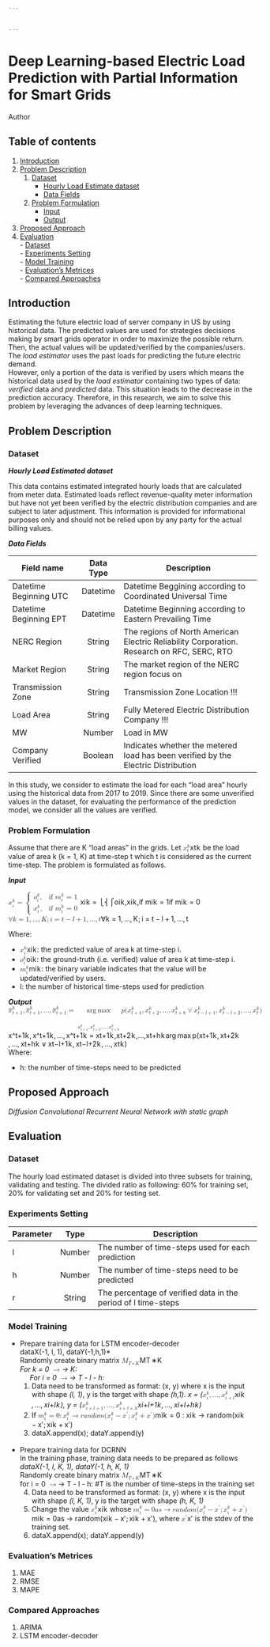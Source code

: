 ```yaml
---


---
```


<h1 id="deep-learning-based-electric-load-prediction-with-partial-information-for-smart-grids">Deep Learning-based Electric Load Prediction with Partial Information for Smart Grids</h1>
<p>Author</p>
<h2 id="table-of-contents">Table of contents</h2>
<ol>
<li><a href="#introduction">Introduction</a></li>
<li><a href="#problem_description">Problem Description</a>
<ol>
<li><a href="#dataset_des">Dataset</a>
<ul>
<li><a href="#hrl_load_estimate_dataset">Hourly Load Estimate dataset</a></li>
<li><a href="#data_fields">Data Fields</a></li>
</ul>
</li>
<li><a href="#problem_formulation">Problem Formulation</a>
<ul>
<li><a href="#input">Input</a></li>
<li><a href="#output">Output</a></li>
</ul>
</li>
</ol>
</li>
<li><a href="#proposed_approach">Proposed Approach</a></li>
<li><a href="#evaluation">Evaluation</a><br>
- <a href="#dataset_evaluation">Dataset</a><br>
- <a href="#experiment_setting">Experiments Setting</a><br>
- <a href="#model_training">Model Training</a><br>
- <a href="#evaluation_metrices">Evaluation’s Metrices</a><br>
- <a href="#compared_approach">Compared Approaches</a></li>
</ol>
<h2 id="introduction-a-nameintroductiona">Introduction <a></a></h2>
<p>Estimating the future electric load of server company in US by using historical data. The predicted values are used for strategies decisions making by smart grids operator in order to maximize the possible return. Then, the actual values will be updated/verified by the companies/users. The <em>load estimator</em> uses the past loads for predicting the future electric demand.<br>
However, only a portion of the data is verified by users which means the historical data used by the <em>load estimator</em> containing two types of data: <em>verified</em> data and <em>predicted</em> data. This situation leads to the decrease in the prediction accuracy. Therefore, in this research, we aim to solve this problem by leveraging the advances of deep learning techniques.</p>
<h2 id="problem-description-a-nameproblem_descriptiona">Problem Description <a></a></h2>
<h3 id="dataset-a-namedataset_desa">Dataset <a></a></h3>
<p><em><strong>Hourly Load Estimated dataset</strong></em> <a></a></p>
<p>This data contains estimated integrated hourly loads that are calculated from meter data. Estimated loads reflect revenue-quality meter information but have not yet been verified by the electric distribution companies and are subject to later adjustment. This information is provided for informational purposes only and should not be relied upon by any party for the actual billing values.</p>
<p><em><strong>Data Fields</strong></em> <a></a></p>

<table>
<thead>
<tr>
<th>Field name</th>
<th align="center">Data Type</th>
<th>Description</th>
</tr>
</thead>
<tbody>
<tr>
<td>Datetime Beginning UTC</td>
<td align="center">Datetime</td>
<td>Datetime Beggining according to Coordinated Universal Time</td>
</tr>
<tr>
<td>Datetime Beginning EPT</td>
<td align="center">Datetime</td>
<td>Datetime Beginning according to Eastern Prevailing Time</td>
</tr>
<tr>
<td>NERC Region</td>
<td align="center">String</td>
<td>The regions of North American Electric Reliability Corporation. Research on RFC, SERC, RTO</td>
</tr>
<tr>
<td>Market Region</td>
<td align="center">String</td>
<td>The market region of the NERC region focus on</td>
</tr>
<tr>
<td>Transmission Zone</td>
<td align="center">String</td>
<td>Transmission Zone Location !!!</td>
</tr>
<tr>
<td>Load Area</td>
<td align="center">String</td>
<td>Fully Metered Electric Distribution Company !!!</td>
</tr>
<tr>
<td>MW</td>
<td align="center">Number</td>
<td>Load in MW</td>
</tr>
<tr>
<td>Company Verified</td>
<td align="center">Boolean</td>
<td>Indicates whether the metered load has been verified by the Electric Distribution</td>
</tr>
</tbody>
</table><p>In this study, we consider to estimate the load for each “load area” hourly using the historical data from 2017 to 2019. Since there are some unverified values in the dataset, for evaluating the performance of the prediction model, we consider all the values are verified.</p>
<h3 id="problem-formulation-a-nameproblem_formulationa">Problem Formulation <a></a></h3>
<p>Assume that there are K “load areas” in the grids. Let <span class="katex--inline"><span class="katex"><span class="katex-mathml"><math><semantics><mrow><msubsup><mi>x</mi><mi>t</mi><mi>k</mi></msubsup></mrow><annotation encoding="application/x-tex">x_t^k</annotation></semantics></math></span><span class="katex-html" aria-hidden="true"><span class="base"><span class="strut" style="height: 1.09611em; vertical-align: -0.247em;"></span><span class="mord"><span class="mord mathdefault">x</span><span class="msupsub"><span class="vlist-t vlist-t2"><span class="vlist-r"><span class="vlist" style="height: 0.849108em;"><span class="" style="top: -2.453em; margin-left: 0em; margin-right: 0.05em;"><span class="pstrut" style="height: 2.7em;"></span><span class="sizing reset-size6 size3 mtight"><span class="mord mathdefault mtight">t</span></span></span><span class="" style="top: -3.063em; margin-right: 0.05em;"><span class="pstrut" style="height: 2.7em;"></span><span class="sizing reset-size6 size3 mtight"><span class="mord mathdefault mtight" style="margin-right: 0.03148em;">k</span></span></span></span><span class="vlist-s">​</span></span><span class="vlist-r"><span class="vlist" style="height: 0.247em;"><span class=""></span></span></span></span></span></span></span></span></span></span> be the load value of area k (k = 1, K) at time-step t which t is considered as the current time-step. The problem is formulated as follows.</p>
<p><em><strong>Input</strong></em> <a></a></p>
<p><span class="katex--display"><span class="katex-display"><span class="katex"><span class="katex-mathml"><math><semantics><mrow><msubsup><mi>x</mi><mi>i</mi><mi>k</mi></msubsup><mo>=</mo><mrow><mo fence="true">{</mo><mtable rowspacing="0.3599999999999999em" columnalign="left left" columnspacing="1em"><mtr><mtd><mstyle scriptlevel="0" displaystyle="false"><mrow><msubsup><mi>o</mi><mi>i</mi><mi>k</mi></msubsup><mo separator="true">,</mo></mrow></mstyle></mtd><mtd><mstyle scriptlevel="0" displaystyle="false"><mrow><mtext>if&nbsp;</mtext><mstyle scriptlevel="0" displaystyle="false"><msubsup><mi>m</mi><mi>i</mi><mi>k</mi></msubsup></mstyle><mtext>&nbsp;=&nbsp;1</mtext></mrow></mstyle></mtd></mtr><mtr><mtd><mstyle scriptlevel="0" displaystyle="false"><mrow><msubsup><mi>x</mi><mi>i</mi><mi>k</mi></msubsup><mo separator="true">,</mo></mrow></mstyle></mtd><mtd><mstyle scriptlevel="0" displaystyle="false"><mrow><mtext>if&nbsp;</mtext><mstyle scriptlevel="0" displaystyle="false"><msubsup><mi>m</mi><mi>i</mi><mi>k</mi></msubsup></mstyle><mtext>&nbsp;=&nbsp;0</mtext></mrow></mstyle></mtd></mtr></mtable></mrow></mrow><annotation encoding="application/x-tex">x_i^k = 
\begin{cases}
o_i^k,  &amp; \text{if $m_i^k$ = 1} \\[2ex]
x_i^k, &amp; \text{if $m_i^k$ = 0}
\end{cases}
</annotation></semantics></math></span><span class="katex-html" aria-hidden="true"><span class="base"><span class="strut" style="height: 1.14611em; vertical-align: -0.247em;"></span><span class="mord"><span class="mord mathdefault">x</span><span class="msupsub"><span class="vlist-t vlist-t2"><span class="vlist-r"><span class="vlist" style="height: 0.899108em;"><span class="" style="top: -2.453em; margin-left: 0em; margin-right: 0.05em;"><span class="pstrut" style="height: 2.7em;"></span><span class="sizing reset-size6 size3 mtight"><span class="mord mathdefault mtight">i</span></span></span><span class="" style="top: -3.113em; margin-right: 0.05em;"><span class="pstrut" style="height: 2.7em;"></span><span class="sizing reset-size6 size3 mtight"><span class="mord mathdefault mtight" style="margin-right: 0.03148em;">k</span></span></span></span><span class="vlist-s">​</span></span><span class="vlist-r"><span class="vlist" style="height: 0.247em;"><span class=""></span></span></span></span></span></span><span class="mspace" style="margin-right: 0.277778em;"></span><span class="mrel">=</span><span class="mspace" style="margin-right: 0.277778em;"></span></span><span class="base"><span class="strut" style="height: 3.742em; vertical-align: -1.621em;"></span><span class="minner"><span class="mopen"><span class="delimsizing mult"><span class="vlist-t vlist-t2"><span class="vlist-r"><span class="vlist" style="height: 2.05002em;"><span class="" style="top: -2.49999em;"><span class="pstrut" style="height: 3.15em;"></span><span class="delimsizinginner delim-size4"><span class="">⎩</span></span></span><span class="" style="top: -3.15001em;"><span class="pstrut" style="height: 3.15em;"></span><span class="delimsizinginner delim-size4"><span class="">⎨</span></span></span><span class="" style="top: -4.30002em;"><span class="pstrut" style="height: 3.15em;"></span><span class="delimsizinginner delim-size4"><span class="">⎧</span></span></span></span><span class="vlist-s">​</span></span><span class="vlist-r"><span class="vlist" style="height: 1.55002em;"><span class=""></span></span></span></span></span></span><span class="mord"><span class="mtable"><span class="col-align-l"><span class="vlist-t vlist-t2"><span class="vlist-r"><span class="vlist" style="height: 2.121em;"><span class="" style="top: -4.121em;"><span class="pstrut" style="height: 3.008em;"></span><span class="mord"><span class="mord"><span class="mord mathdefault">o</span><span class="msupsub"><span class="vlist-t vlist-t2"><span class="vlist-r"><span class="vlist" style="height: 0.849108em;"><span class="" style="top: -2.44134em; margin-left: 0em; margin-right: 0.05em;"><span class="pstrut" style="height: 2.7em;"></span><span class="sizing reset-size6 size3 mtight"><span class="mord mathdefault mtight">i</span></span></span><span class="" style="top: -3.063em; margin-right: 0.05em;"><span class="pstrut" style="height: 2.7em;"></span><span class="sizing reset-size6 size3 mtight"><span class="mord mathdefault mtight" style="margin-right: 0.03148em;">k</span></span></span></span><span class="vlist-s">​</span></span><span class="vlist-r"><span class="vlist" style="height: 0.258664em;"><span class=""></span></span></span></span></span></span><span class="mpunct">,</span></span></span><span class="" style="top: -1.819em;"><span class="pstrut" style="height: 3.008em;"></span><span class="mord"><span class="mord"><span class="mord mathdefault">x</span><span class="msupsub"><span class="vlist-t vlist-t2"><span class="vlist-r"><span class="vlist" style="height: 0.849108em;"><span class="" style="top: -2.44134em; margin-left: 0em; margin-right: 0.05em;"><span class="pstrut" style="height: 2.7em;"></span><span class="sizing reset-size6 size3 mtight"><span class="mord mathdefault mtight">i</span></span></span><span class="" style="top: -3.063em; margin-right: 0.05em;"><span class="pstrut" style="height: 2.7em;"></span><span class="sizing reset-size6 size3 mtight"><span class="mord mathdefault mtight" style="margin-right: 0.03148em;">k</span></span></span></span><span class="vlist-s">​</span></span><span class="vlist-r"><span class="vlist" style="height: 0.258664em;"><span class=""></span></span></span></span></span></span><span class="mpunct">,</span></span></span></span><span class="vlist-s">​</span></span><span class="vlist-r"><span class="vlist" style="height: 1.621em;"><span class=""></span></span></span></span></span><span class="arraycolsep" style="width: 1em;"></span><span class="col-align-l"><span class="vlist-t vlist-t2"><span class="vlist-r"><span class="vlist" style="height: 2.121em;"><span class="" style="top: -4.121em;"><span class="pstrut" style="height: 3.008em;"></span><span class="mord"><span class="mord text"><span class="mord">if&nbsp;</span><span class="mord"><span class="mord mathdefault">m</span><span class="msupsub"><span class="vlist-t vlist-t2"><span class="vlist-r"><span class="vlist" style="height: 0.849108em;"><span class="" style="top: -2.44134em; margin-left: 0em; margin-right: 0.05em;"><span class="pstrut" style="height: 2.7em;"></span><span class="sizing reset-size6 size3 mtight"><span class="mord mathdefault mtight">i</span></span></span><span class="" style="top: -3.063em; margin-right: 0.05em;"><span class="pstrut" style="height: 2.7em;"></span><span class="sizing reset-size6 size3 mtight"><span class="mord mathdefault mtight" style="margin-right: 0.03148em;">k</span></span></span></span><span class="vlist-s">​</span></span><span class="vlist-r"><span class="vlist" style="height: 0.258664em;"><span class=""></span></span></span></span></span></span><span class="mord">&nbsp;=&nbsp;1</span></span></span></span><span class="" style="top: -1.819em;"><span class="pstrut" style="height: 3.008em;"></span><span class="mord"><span class="mord text"><span class="mord">if&nbsp;</span><span class="mord"><span class="mord mathdefault">m</span><span class="msupsub"><span class="vlist-t vlist-t2"><span class="vlist-r"><span class="vlist" style="height: 0.849108em;"><span class="" style="top: -2.44134em; margin-left: 0em; margin-right: 0.05em;"><span class="pstrut" style="height: 2.7em;"></span><span class="sizing reset-size6 size3 mtight"><span class="mord mathdefault mtight">i</span></span></span><span class="" style="top: -3.063em; margin-right: 0.05em;"><span class="pstrut" style="height: 2.7em;"></span><span class="sizing reset-size6 size3 mtight"><span class="mord mathdefault mtight" style="margin-right: 0.03148em;">k</span></span></span></span><span class="vlist-s">​</span></span><span class="vlist-r"><span class="vlist" style="height: 0.258664em;"><span class=""></span></span></span></span></span></span><span class="mord">&nbsp;=&nbsp;0</span></span></span></span></span><span class="vlist-s">​</span></span><span class="vlist-r"><span class="vlist" style="height: 1.621em;"><span class=""></span></span></span></span></span></span></span><span class="mclose nulldelimiter"></span></span></span></span></span></span></span><br>
<span class="katex--display"><span class="katex-display"><span class="katex"><span class="katex-mathml"><math><semantics><mrow><mi mathvariant="normal">∀</mi><mi>k</mi><mo>=</mo><mn>1</mn><mo separator="true">,</mo><mi mathvariant="normal">.</mi><mi mathvariant="normal">.</mi><mi mathvariant="normal">.</mi><mo separator="true">,</mo><mi>K</mi><mo separator="true">;</mo><mi>i</mi><mo>=</mo><mi>t</mi><mo>−</mo><mi>l</mi><mo>+</mo><mn>1</mn><mo separator="true">,</mo><mi mathvariant="normal">.</mi><mi mathvariant="normal">.</mi><mi mathvariant="normal">.</mi><mo separator="true">,</mo><mi>t</mi></mrow><annotation encoding="application/x-tex">\forall k = 1, ..., K; i  = t - l +1, ..., t</annotation></semantics></math></span><span class="katex-html" aria-hidden="true"><span class="base"><span class="strut" style="height: 0.69444em; vertical-align: 0em;"></span><span class="mord">∀</span><span class="mord mathdefault" style="margin-right: 0.03148em;">k</span><span class="mspace" style="margin-right: 0.277778em;"></span><span class="mrel">=</span><span class="mspace" style="margin-right: 0.277778em;"></span></span><span class="base"><span class="strut" style="height: 0.87777em; vertical-align: -0.19444em;"></span><span class="mord">1</span><span class="mpunct">,</span><span class="mspace" style="margin-right: 0.166667em;"></span><span class="mord">.</span><span class="mord">.</span><span class="mord">.</span><span class="mpunct">,</span><span class="mspace" style="margin-right: 0.166667em;"></span><span class="mord mathdefault" style="margin-right: 0.07153em;">K</span><span class="mpunct">;</span><span class="mspace" style="margin-right: 0.166667em;"></span><span class="mord mathdefault">i</span><span class="mspace" style="margin-right: 0.277778em;"></span><span class="mrel">=</span><span class="mspace" style="margin-right: 0.277778em;"></span></span><span class="base"><span class="strut" style="height: 0.69841em; vertical-align: -0.08333em;"></span><span class="mord mathdefault">t</span><span class="mspace" style="margin-right: 0.222222em;"></span><span class="mbin">−</span><span class="mspace" style="margin-right: 0.222222em;"></span></span><span class="base"><span class="strut" style="height: 0.77777em; vertical-align: -0.08333em;"></span><span class="mord mathdefault" style="margin-right: 0.01968em;">l</span><span class="mspace" style="margin-right: 0.222222em;"></span><span class="mbin">+</span><span class="mspace" style="margin-right: 0.222222em;"></span></span><span class="base"><span class="strut" style="height: 0.83888em; vertical-align: -0.19444em;"></span><span class="mord">1</span><span class="mpunct">,</span><span class="mspace" style="margin-right: 0.166667em;"></span><span class="mord">.</span><span class="mord">.</span><span class="mord">.</span><span class="mpunct">,</span><span class="mspace" style="margin-right: 0.166667em;"></span><span class="mord mathdefault">t</span></span></span></span></span></span></p>
<p>Where:</p>
<ul>
<li><span class="katex--inline"><span class="katex"><span class="katex-mathml"><math><semantics><mrow><msubsup><mi>x</mi><mi>i</mi><mi>k</mi></msubsup></mrow><annotation encoding="application/x-tex">x_i^k</annotation></semantics></math></span><span class="katex-html" aria-hidden="true"><span class="base"><span class="strut" style="height: 1.10777em; vertical-align: -0.258664em;"></span><span class="mord"><span class="mord mathdefault">x</span><span class="msupsub"><span class="vlist-t vlist-t2"><span class="vlist-r"><span class="vlist" style="height: 0.849108em;"><span class="" style="top: -2.44134em; margin-left: 0em; margin-right: 0.05em;"><span class="pstrut" style="height: 2.7em;"></span><span class="sizing reset-size6 size3 mtight"><span class="mord mathdefault mtight">i</span></span></span><span class="" style="top: -3.063em; margin-right: 0.05em;"><span class="pstrut" style="height: 2.7em;"></span><span class="sizing reset-size6 size3 mtight"><span class="mord mathdefault mtight" style="margin-right: 0.03148em;">k</span></span></span></span><span class="vlist-s">​</span></span><span class="vlist-r"><span class="vlist" style="height: 0.258664em;"><span class=""></span></span></span></span></span></span></span></span></span></span>: the predicted value of area k at time-step i.</li>
<li><span class="katex--inline"><span class="katex"><span class="katex-mathml"><math><semantics><mrow><msubsup><mi>o</mi><mi>i</mi><mi>k</mi></msubsup></mrow><annotation encoding="application/x-tex">o_i^k</annotation></semantics></math></span><span class="katex-html" aria-hidden="true"><span class="base"><span class="strut" style="height: 1.10777em; vertical-align: -0.258664em;"></span><span class="mord"><span class="mord mathdefault">o</span><span class="msupsub"><span class="vlist-t vlist-t2"><span class="vlist-r"><span class="vlist" style="height: 0.849108em;"><span class="" style="top: -2.44134em; margin-left: 0em; margin-right: 0.05em;"><span class="pstrut" style="height: 2.7em;"></span><span class="sizing reset-size6 size3 mtight"><span class="mord mathdefault mtight">i</span></span></span><span class="" style="top: -3.063em; margin-right: 0.05em;"><span class="pstrut" style="height: 2.7em;"></span><span class="sizing reset-size6 size3 mtight"><span class="mord mathdefault mtight" style="margin-right: 0.03148em;">k</span></span></span></span><span class="vlist-s">​</span></span><span class="vlist-r"><span class="vlist" style="height: 0.258664em;"><span class=""></span></span></span></span></span></span></span></span></span></span>: the ground-truth (i.e. verified) value of area k at time-step i.</li>
<li><span class="katex--inline"><span class="katex"><span class="katex-mathml"><math><semantics><mrow><msubsup><mi>m</mi><mi>i</mi><mi>k</mi></msubsup></mrow><annotation encoding="application/x-tex">m_i^k</annotation></semantics></math></span><span class="katex-html" aria-hidden="true"><span class="base"><span class="strut" style="height: 1.10777em; vertical-align: -0.258664em;"></span><span class="mord"><span class="mord mathdefault">m</span><span class="msupsub"><span class="vlist-t vlist-t2"><span class="vlist-r"><span class="vlist" style="height: 0.849108em;"><span class="" style="top: -2.44134em; margin-left: 0em; margin-right: 0.05em;"><span class="pstrut" style="height: 2.7em;"></span><span class="sizing reset-size6 size3 mtight"><span class="mord mathdefault mtight">i</span></span></span><span class="" style="top: -3.063em; margin-right: 0.05em;"><span class="pstrut" style="height: 2.7em;"></span><span class="sizing reset-size6 size3 mtight"><span class="mord mathdefault mtight" style="margin-right: 0.03148em;">k</span></span></span></span><span class="vlist-s">​</span></span><span class="vlist-r"><span class="vlist" style="height: 0.258664em;"><span class=""></span></span></span></span></span></span></span></span></span></span>: the binary variable indicates that the value will be updated/verified by users.</li>
<li>l: the number of historical time-steps used for prediction</li>
</ul>
<p><em><strong>Output</strong></em> <a></a><br>
<span class="katex--display"><span class="katex-display"><span class="katex"><span class="katex-mathml"><math><semantics><mrow><msubsup><mover accent="true"><mi>x</mi><mo>^</mo></mover><mrow><mi>t</mi><mo>+</mo><mn>1</mn></mrow><mi>k</mi></msubsup><mo separator="true">,</mo><msubsup><mover accent="true"><mi>x</mi><mo>^</mo></mover><mrow><mi>t</mi><mo>+</mo><mn>1</mn></mrow><mi>k</mi></msubsup><mo separator="true">,</mo><mi mathvariant="normal">.</mi><mi mathvariant="normal">.</mi><mi mathvariant="normal">.</mi><mo separator="true">,</mo><msubsup><mover accent="true"><mi>x</mi><mo>^</mo></mover><mrow><mi>t</mi><mo>+</mo><mn>1</mn></mrow><mi>k</mi></msubsup><mo>=</mo><munder><mo><mi mathvariant="normal">arg max</mi><mo>⁡</mo></mo><mrow><msubsup><mi>x</mi><mrow><mi>t</mi><mo>+</mo><mn>1</mn></mrow><mi>k</mi></msubsup><mo separator="true">,</mo><msubsup><mi>x</mi><mrow><mi>t</mi><mo>+</mo><mn>2</mn></mrow><mi>k</mi></msubsup><mo separator="true">,</mo><mi mathvariant="normal">.</mi><mi mathvariant="normal">.</mi><mi mathvariant="normal">.</mi><mo separator="true">,</mo><msubsup><mi>x</mi><mrow><mi>t</mi><mo>+</mo><mi>h</mi></mrow><mi>k</mi></msubsup></mrow></munder><mi>p</mi><mo stretchy="false">(</mo><msubsup><mi>x</mi><mrow><mi>t</mi><mo>+</mo><mn>1</mn></mrow><mi>k</mi></msubsup><mo separator="true">,</mo><msubsup><mi>x</mi><mrow><mi>t</mi><mo>+</mo><mn>2</mn></mrow><mi>k</mi></msubsup><mo separator="true">,</mo><mi mathvariant="normal">.</mi><mi mathvariant="normal">.</mi><mi mathvariant="normal">.</mi><mo separator="true">,</mo><msubsup><mi>x</mi><mrow><mi>t</mi><mo>+</mo><mi>h</mi></mrow><mi>k</mi></msubsup><mo>∨</mo><msubsup><mi>x</mi><mrow><mi>t</mi><mo>−</mo><mi>l</mi><mo>+</mo><mn>1</mn></mrow><mi>k</mi></msubsup><mo separator="true">,</mo><msubsup><mi>x</mi><mrow><mi>t</mi><mo>−</mo><mi>l</mi><mo>+</mo><mn>2</mn></mrow><mi>k</mi></msubsup><mo separator="true">,</mo><mi mathvariant="normal">.</mi><mi mathvariant="normal">.</mi><mi mathvariant="normal">.</mi><mo separator="true">,</mo><msubsup><mi>x</mi><mi>t</mi><mi>k</mi></msubsup><mo stretchy="false">)</mo></mrow><annotation encoding="application/x-tex">\hat{x}_{t+1}^k, \hat{x}_{t+1}^k,..., \hat{x}_{t+1}^k = \argmax_{{x}_{t+1}^k, {x}_{t+2}^k,..., {x}_{t+h}^k} p({x}_{t+1}^k, {x}_{t+2}^k,..., {x}_{t+h}^k \vee {x}_{t-l+1}^k, {x}_{t-l+2}^k,..., {x}_{t}^k)</annotation></semantics></math></span><span class="katex-html" aria-hidden="true"><span class="base"><span class="strut" style="height: 1.20444em; vertical-align: -0.305331em;"></span><span class="mord"><span class="mord accent"><span class="vlist-t"><span class="vlist-r"><span class="vlist" style="height: 0.69444em;"><span class="" style="top: -3em;"><span class="pstrut" style="height: 3em;"></span><span class="mord"><span class="mord mathdefault">x</span></span></span><span class="" style="top: -3em;"><span class="pstrut" style="height: 3em;"></span><span class="accent-body" style="left: -0.22222em;">^</span></span></span></span></span></span><span class="msupsub"><span class="vlist-t vlist-t2"><span class="vlist-r"><span class="vlist" style="height: 0.899108em;"><span class="" style="top: -2.453em; margin-right: 0.05em;"><span class="pstrut" style="height: 2.7em;"></span><span class="sizing reset-size6 size3 mtight"><span class="mord mtight"><span class="mord mathdefault mtight">t</span><span class="mbin mtight">+</span><span class="mord mtight">1</span></span></span></span><span class="" style="top: -3.113em; margin-right: 0.05em;"><span class="pstrut" style="height: 2.7em;"></span><span class="sizing reset-size6 size3 mtight"><span class="mord mathdefault mtight" style="margin-right: 0.03148em;">k</span></span></span></span><span class="vlist-s">​</span></span><span class="vlist-r"><span class="vlist" style="height: 0.305331em;"><span class=""></span></span></span></span></span></span><span class="mpunct">,</span><span class="mspace" style="margin-right: 0.166667em;"></span><span class="mord"><span class="mord accent"><span class="vlist-t"><span class="vlist-r"><span class="vlist" style="height: 0.69444em;"><span class="" style="top: -3em;"><span class="pstrut" style="height: 3em;"></span><span class="mord"><span class="mord mathdefault">x</span></span></span><span class="" style="top: -3em;"><span class="pstrut" style="height: 3em;"></span><span class="accent-body" style="left: -0.22222em;">^</span></span></span></span></span></span><span class="msupsub"><span class="vlist-t vlist-t2"><span class="vlist-r"><span class="vlist" style="height: 0.899108em;"><span class="" style="top: -2.453em; margin-right: 0.05em;"><span class="pstrut" style="height: 2.7em;"></span><span class="sizing reset-size6 size3 mtight"><span class="mord mtight"><span class="mord mathdefault mtight">t</span><span class="mbin mtight">+</span><span class="mord mtight">1</span></span></span></span><span class="" style="top: -3.113em; margin-right: 0.05em;"><span class="pstrut" style="height: 2.7em;"></span><span class="sizing reset-size6 size3 mtight"><span class="mord mathdefault mtight" style="margin-right: 0.03148em;">k</span></span></span></span><span class="vlist-s">​</span></span><span class="vlist-r"><span class="vlist" style="height: 0.305331em;"><span class=""></span></span></span></span></span></span><span class="mpunct">,</span><span class="mspace" style="margin-right: 0.166667em;"></span><span class="mord">.</span><span class="mord">.</span><span class="mord">.</span><span class="mpunct">,</span><span class="mspace" style="margin-right: 0.166667em;"></span><span class="mord"><span class="mord accent"><span class="vlist-t"><span class="vlist-r"><span class="vlist" style="height: 0.69444em;"><span class="" style="top: -3em;"><span class="pstrut" style="height: 3em;"></span><span class="mord"><span class="mord mathdefault">x</span></span></span><span class="" style="top: -3em;"><span class="pstrut" style="height: 3em;"></span><span class="accent-body" style="left: -0.22222em;">^</span></span></span></span></span></span><span class="msupsub"><span class="vlist-t vlist-t2"><span class="vlist-r"><span class="vlist" style="height: 0.899108em;"><span class="" style="top: -2.453em; margin-right: 0.05em;"><span class="pstrut" style="height: 2.7em;"></span><span class="sizing reset-size6 size3 mtight"><span class="mord mtight"><span class="mord mathdefault mtight">t</span><span class="mbin mtight">+</span><span class="mord mtight">1</span></span></span></span><span class="" style="top: -3.113em; margin-right: 0.05em;"><span class="pstrut" style="height: 2.7em;"></span><span class="sizing reset-size6 size3 mtight"><span class="mord mathdefault mtight" style="margin-right: 0.03148em;">k</span></span></span></span><span class="vlist-s">​</span></span><span class="vlist-r"><span class="vlist" style="height: 0.305331em;"><span class=""></span></span></span></span></span></span><span class="mspace" style="margin-right: 0.277778em;"></span><span class="mrel">=</span><span class="mspace" style="margin-right: 0.277778em;"></span></span><span class="base"><span class="strut" style="height: 2.23285em; vertical-align: -1.33374em;"></span><span class="mop op-limits"><span class="vlist-t vlist-t2"><span class="vlist-r"><span class="vlist" style="height: 0.43056em;"><span class="" style="top: -2.05098em; margin-left: 0em;"><span class="pstrut" style="height: 3em;"></span><span class="sizing reset-size6 size3 mtight"><span class="mord mtight"><span class="mord mtight"><span class="mord mtight"><span class="mord mathdefault mtight">x</span></span><span class="msupsub"><span class="vlist-t vlist-t2"><span class="vlist-r"><span class="vlist" style="height: 0.840829em;"><span class="" style="top: -2.18849em; margin-right: 0.0714286em;"><span class="pstrut" style="height: 2.5em;"></span><span class="sizing reset-size3 size1 mtight"><span class="mord mtight"><span class="mord mathdefault mtight">t</span><span class="mbin mtight">+</span><span class="mord mtight">1</span></span></span></span><span class="" style="top: -2.8448em; margin-right: 0.0714286em;"><span class="pstrut" style="height: 2.5em;"></span><span class="sizing reset-size3 size1 mtight"><span class="mord mathdefault mtight" style="margin-right: 0.03148em;">k</span></span></span></span><span class="vlist-s">​</span></span><span class="vlist-r"><span class="vlist" style="height: 0.371036em;"><span class=""></span></span></span></span></span></span><span class="mpunct mtight">,</span><span class="mord mtight"><span class="mord mtight"><span class="mord mathdefault mtight">x</span></span><span class="msupsub"><span class="vlist-t vlist-t2"><span class="vlist-r"><span class="vlist" style="height: 0.840829em;"><span class="" style="top: -2.18849em; margin-right: 0.0714286em;"><span class="pstrut" style="height: 2.5em;"></span><span class="sizing reset-size3 size1 mtight"><span class="mord mtight"><span class="mord mathdefault mtight">t</span><span class="mbin mtight">+</span><span class="mord mtight">2</span></span></span></span><span class="" style="top: -2.8448em; margin-right: 0.0714286em;"><span class="pstrut" style="height: 2.5em;"></span><span class="sizing reset-size3 size1 mtight"><span class="mord mathdefault mtight" style="margin-right: 0.03148em;">k</span></span></span></span><span class="vlist-s">​</span></span><span class="vlist-r"><span class="vlist" style="height: 0.371036em;"><span class=""></span></span></span></span></span></span><span class="mpunct mtight">,</span><span class="mord mtight">.</span><span class="mord mtight">.</span><span class="mord mtight">.</span><span class="mpunct mtight">,</span><span class="mord mtight"><span class="mord mtight"><span class="mord mathdefault mtight">x</span></span><span class="msupsub"><span class="vlist-t vlist-t2"><span class="vlist-r"><span class="vlist" style="height: 0.840829em;"><span class="" style="top: -2.15277em; margin-right: 0.0714286em;"><span class="pstrut" style="height: 2.5em;"></span><span class="sizing reset-size3 size1 mtight"><span class="mord mtight"><span class="mord mathdefault mtight">t</span><span class="mbin mtight">+</span><span class="mord mathdefault mtight">h</span></span></span></span><span class="" style="top: -2.8448em; margin-right: 0.0714286em;"><span class="pstrut" style="height: 2.5em;"></span><span class="sizing reset-size3 size1 mtight"><span class="mord mathdefault mtight" style="margin-right: 0.03148em;">k</span></span></span></span><span class="vlist-s">​</span></span><span class="vlist-r"><span class="vlist" style="height: 0.40675em;"><span class=""></span></span></span></span></span></span></span></span></span><span class="" style="top: -3em;"><span class="pstrut" style="height: 3em;"></span><span class=""><span class="mop"><span class="mop"><span class="mord mathrm">a</span><span class="mord mathrm">r</span><span class="mord mathrm" style="margin-right: 0.01389em;">g</span><span class="mspace" style="margin-right: 0.166667em;"></span><span class="mord mathrm">m</span><span class="mord mathrm">a</span><span class="mord mathrm">x</span></span></span></span></span></span><span class="vlist-s">​</span></span><span class="vlist-r"><span class="vlist" style="height: 1.33374em;"><span class=""></span></span></span></span></span><span class="mspace" style="margin-right: 0.166667em;"></span><span class="mord mathdefault">p</span><span class="mopen">(</span><span class="mord"><span class="mord"><span class="mord mathdefault">x</span></span><span class="msupsub"><span class="vlist-t vlist-t2"><span class="vlist-r"><span class="vlist" style="height: 0.899108em;"><span class="" style="top: -2.453em; margin-right: 0.05em;"><span class="pstrut" style="height: 2.7em;"></span><span class="sizing reset-size6 size3 mtight"><span class="mord mtight"><span class="mord mathdefault mtight">t</span><span class="mbin mtight">+</span><span class="mord mtight">1</span></span></span></span><span class="" style="top: -3.113em; margin-right: 0.05em;"><span class="pstrut" style="height: 2.7em;"></span><span class="sizing reset-size6 size3 mtight"><span class="mord mathdefault mtight" style="margin-right: 0.03148em;">k</span></span></span></span><span class="vlist-s">​</span></span><span class="vlist-r"><span class="vlist" style="height: 0.305331em;"><span class=""></span></span></span></span></span></span><span class="mpunct">,</span><span class="mspace" style="margin-right: 0.166667em;"></span><span class="mord"><span class="mord"><span class="mord mathdefault">x</span></span><span class="msupsub"><span class="vlist-t vlist-t2"><span class="vlist-r"><span class="vlist" style="height: 0.899108em;"><span class="" style="top: -2.453em; margin-right: 0.05em;"><span class="pstrut" style="height: 2.7em;"></span><span class="sizing reset-size6 size3 mtight"><span class="mord mtight"><span class="mord mathdefault mtight">t</span><span class="mbin mtight">+</span><span class="mord mtight">2</span></span></span></span><span class="" style="top: -3.113em; margin-right: 0.05em;"><span class="pstrut" style="height: 2.7em;"></span><span class="sizing reset-size6 size3 mtight"><span class="mord mathdefault mtight" style="margin-right: 0.03148em;">k</span></span></span></span><span class="vlist-s">​</span></span><span class="vlist-r"><span class="vlist" style="height: 0.305331em;"><span class=""></span></span></span></span></span></span><span class="mpunct">,</span><span class="mspace" style="margin-right: 0.166667em;"></span><span class="mord">.</span><span class="mord">.</span><span class="mord">.</span><span class="mpunct">,</span><span class="mspace" style="margin-right: 0.166667em;"></span><span class="mord"><span class="mord"><span class="mord mathdefault">x</span></span><span class="msupsub"><span class="vlist-t vlist-t2"><span class="vlist-r"><span class="vlist" style="height: 0.899108em;"><span class="" style="top: -2.453em; margin-right: 0.05em;"><span class="pstrut" style="height: 2.7em;"></span><span class="sizing reset-size6 size3 mtight"><span class="mord mtight"><span class="mord mathdefault mtight">t</span><span class="mbin mtight">+</span><span class="mord mathdefault mtight">h</span></span></span></span><span class="" style="top: -3.113em; margin-right: 0.05em;"><span class="pstrut" style="height: 2.7em;"></span><span class="sizing reset-size6 size3 mtight"><span class="mord mathdefault mtight" style="margin-right: 0.03148em;">k</span></span></span></span><span class="vlist-s">​</span></span><span class="vlist-r"><span class="vlist" style="height: 0.305331em;"><span class=""></span></span></span></span></span></span><span class="mspace" style="margin-right: 0.222222em;"></span><span class="mbin">∨</span><span class="mspace" style="margin-right: 0.222222em;"></span></span><span class="base"><span class="strut" style="height: 1.20444em; vertical-align: -0.305331em;"></span><span class="mord"><span class="mord"><span class="mord mathdefault">x</span></span><span class="msupsub"><span class="vlist-t vlist-t2"><span class="vlist-r"><span class="vlist" style="height: 0.899108em;"><span class="" style="top: -2.453em; margin-right: 0.05em;"><span class="pstrut" style="height: 2.7em;"></span><span class="sizing reset-size6 size3 mtight"><span class="mord mtight"><span class="mord mathdefault mtight">t</span><span class="mbin mtight">−</span><span class="mord mathdefault mtight" style="margin-right: 0.01968em;">l</span><span class="mbin mtight">+</span><span class="mord mtight">1</span></span></span></span><span class="" style="top: -3.113em; margin-right: 0.05em;"><span class="pstrut" style="height: 2.7em;"></span><span class="sizing reset-size6 size3 mtight"><span class="mord mathdefault mtight" style="margin-right: 0.03148em;">k</span></span></span></span><span class="vlist-s">​</span></span><span class="vlist-r"><span class="vlist" style="height: 0.305331em;"><span class=""></span></span></span></span></span></span><span class="mpunct">,</span><span class="mspace" style="margin-right: 0.166667em;"></span><span class="mord"><span class="mord"><span class="mord mathdefault">x</span></span><span class="msupsub"><span class="vlist-t vlist-t2"><span class="vlist-r"><span class="vlist" style="height: 0.899108em;"><span class="" style="top: -2.453em; margin-right: 0.05em;"><span class="pstrut" style="height: 2.7em;"></span><span class="sizing reset-size6 size3 mtight"><span class="mord mtight"><span class="mord mathdefault mtight">t</span><span class="mbin mtight">−</span><span class="mord mathdefault mtight" style="margin-right: 0.01968em;">l</span><span class="mbin mtight">+</span><span class="mord mtight">2</span></span></span></span><span class="" style="top: -3.113em; margin-right: 0.05em;"><span class="pstrut" style="height: 2.7em;"></span><span class="sizing reset-size6 size3 mtight"><span class="mord mathdefault mtight" style="margin-right: 0.03148em;">k</span></span></span></span><span class="vlist-s">​</span></span><span class="vlist-r"><span class="vlist" style="height: 0.305331em;"><span class=""></span></span></span></span></span></span><span class="mpunct">,</span><span class="mspace" style="margin-right: 0.166667em;"></span><span class="mord">.</span><span class="mord">.</span><span class="mord">.</span><span class="mpunct">,</span><span class="mspace" style="margin-right: 0.166667em;"></span><span class="mord"><span class="mord"><span class="mord mathdefault">x</span></span><span class="msupsub"><span class="vlist-t vlist-t2"><span class="vlist-r"><span class="vlist" style="height: 0.899108em;"><span class="" style="top: -2.453em; margin-right: 0.05em;"><span class="pstrut" style="height: 2.7em;"></span><span class="sizing reset-size6 size3 mtight"><span class="mord mtight"><span class="mord mathdefault mtight">t</span></span></span></span><span class="" style="top: -3.113em; margin-right: 0.05em;"><span class="pstrut" style="height: 2.7em;"></span><span class="sizing reset-size6 size3 mtight"><span class="mord mathdefault mtight" style="margin-right: 0.03148em;">k</span></span></span></span><span class="vlist-s">​</span></span><span class="vlist-r"><span class="vlist" style="height: 0.247em;"><span class=""></span></span></span></span></span></span><span class="mclose">)</span></span></span></span></span></span><br>
Where:</p>
<ul>
<li>h: the number of time-steps need to be predicted</li>
</ul>
<h2 id="proposed-approach-a-nameproposed_approacha">Proposed Approach <a></a></h2>
<p><em>Diffusion Convolutional Recurrent Neural Network with static graph</em></p>
<h2 id="evaluation-a-nameevaluationa">Evaluation <a></a></h2>
<h3 id="dataset-a-namedataset_evaluationa">Dataset <a></a></h3>
<p>The hourly load estimated dataset is divided into three subsets for training, validating and testing. The divided ratio as following: 60% for training set, 20% for validating set and 20% for testing set.</p>
<h3 id="experiments-setting-a-nameexperiment_settinga">Experiments Setting <a></a></h3>

<table>
<thead>
<tr>
<th>Parameter</th>
<th align="center">Type</th>
<th>Description</th>
</tr>
</thead>
<tbody>
<tr>
<td>l</td>
<td align="center">Number</td>
<td>The number of time-steps used for each prediction</td>
</tr>
<tr>
<td>h</td>
<td align="center">Number</td>
<td>The number of time-steps need to be predicted</td>
</tr>
<tr>
<td>r</td>
<td align="center">String</td>
<td>The percentage of verified data in the period of l time-steps</td>
</tr>
</tbody>
</table><h3 id="model-training-a-namemodel_traininga">Model Training <a></a></h3>
<ul>
<li>Prepare training data for LSTM encoder-decoder<br>
dataX(-1, l, 1), dataY(-1,h,1)*<br>
Randomly create binary matrix <span class="katex--inline"><span class="katex"><span class="katex-mathml"><math><semantics><mrow><msub><mi>M</mi><mrow><mi>T</mi><mo>∗</mo><mi>K</mi></mrow></msub></mrow><annotation encoding="application/x-tex">M_{T*K}</annotation></semantics></math></span><span class="katex-html" aria-hidden="true"><span class="base"><span class="strut" style="height: 0.83333em; vertical-align: -0.15em;"></span><span class="mord"><span class="mord mathdefault" style="margin-right: 0.10903em;">M</span><span class="msupsub"><span class="vlist-t vlist-t2"><span class="vlist-r"><span class="vlist" style="height: 0.328331em;"><span class="" style="top: -2.55em; margin-left: -0.10903em; margin-right: 0.05em;"><span class="pstrut" style="height: 2.7em;"></span><span class="sizing reset-size6 size3 mtight"><span class="mord mtight"><span class="mord mathdefault mtight" style="margin-right: 0.13889em;">T</span><span class="mbin mtight">∗</span><span class="mord mathdefault mtight" style="margin-right: 0.07153em;">K</span></span></span></span></span><span class="vlist-s">​</span></span><span class="vlist-r"><span class="vlist" style="height: 0.15em;"><span class=""></span></span></span></span></span></span></span></span></span></span><br>
<em>For k = 0 <span class="katex--inline"><span class="katex"><span class="katex-mathml"><math><semantics><mrow><mo>→</mo></mrow><annotation encoding="application/x-tex">\to</annotation></semantics></math></span><span class="katex-html" aria-hidden="true"><span class="base"><span class="strut" style="height: 0.36687em; vertical-align: 0em;"></span><span class="mrel">→</span></span></span></span></span> K:</em><br>
&nbsp;&nbsp;&nbsp;&nbsp;	<em>For i = 0 <span class="katex--inline"><span class="katex"><span class="katex-mathml"><math><semantics><mrow><mo>→</mo></mrow><annotation encoding="application/x-tex">\to</annotation></semantics></math></span><span class="katex-html" aria-hidden="true"><span class="base"><span class="strut" style="height: 0.36687em; vertical-align: 0em;"></span><span class="mrel">→</span></span></span></span></span> T - l - h:</em>
<ol>
<li>Data need to be transformed as format: (x, y) where x is the input with shape <em>(l, 1)</em>, y is the target with shape <em>(h,1)</em>. <em>x = (<span class="katex--inline"><span class="katex"><span class="katex-mathml"><math><semantics><mrow><msubsup><mi>x</mi><mi>i</mi><mi>k</mi></msubsup><mo separator="true">,</mo><mi mathvariant="normal">.</mi><mi mathvariant="normal">.</mi><mi mathvariant="normal">.</mi><mo separator="true">,</mo><msubsup><mi>x</mi><mrow><mi>i</mi><mo>+</mo><mi>l</mi></mrow><mi>k</mi></msubsup></mrow><annotation encoding="application/x-tex">x_i^k,...,x_{i+l}^k</annotation></semantics></math></span><span class="katex-html" aria-hidden="true"><span class="base"><span class="strut" style="height: 1.19055em; vertical-align: -0.341439em;"></span><span class="mord"><span class="mord mathdefault">x</span><span class="msupsub"><span class="vlist-t vlist-t2"><span class="vlist-r"><span class="vlist" style="height: 0.849108em;"><span class="" style="top: -2.44134em; margin-left: 0em; margin-right: 0.05em;"><span class="pstrut" style="height: 2.7em;"></span><span class="sizing reset-size6 size3 mtight"><span class="mord mathdefault mtight">i</span></span></span><span class="" style="top: -3.063em; margin-right: 0.05em;"><span class="pstrut" style="height: 2.7em;"></span><span class="sizing reset-size6 size3 mtight"><span class="mord mathdefault mtight" style="margin-right: 0.03148em;">k</span></span></span></span><span class="vlist-s">​</span></span><span class="vlist-r"><span class="vlist" style="height: 0.258664em;"><span class=""></span></span></span></span></span></span><span class="mpunct">,</span><span class="mspace" style="margin-right: 0.166667em;"></span><span class="mord">.</span><span class="mord">.</span><span class="mord">.</span><span class="mpunct">,</span><span class="mspace" style="margin-right: 0.166667em;"></span><span class="mord"><span class="mord mathdefault">x</span><span class="msupsub"><span class="vlist-t vlist-t2"><span class="vlist-r"><span class="vlist" style="height: 0.849108em;"><span class="" style="top: -2.41689em; margin-left: 0em; margin-right: 0.05em;"><span class="pstrut" style="height: 2.7em;"></span><span class="sizing reset-size6 size3 mtight"><span class="mord mtight"><span class="mord mathdefault mtight">i</span><span class="mbin mtight">+</span><span class="mord mathdefault mtight" style="margin-right: 0.01968em;">l</span></span></span></span><span class="" style="top: -3.063em; margin-right: 0.05em;"><span class="pstrut" style="height: 2.7em;"></span><span class="sizing reset-size6 size3 mtight"><span class="mord mathdefault mtight" style="margin-right: 0.03148em;">k</span></span></span></span><span class="vlist-s">​</span></span><span class="vlist-r"><span class="vlist" style="height: 0.341439em;"><span class=""></span></span></span></span></span></span></span></span></span></span>), y = (<span class="katex--inline"><span class="katex"><span class="katex-mathml"><math><semantics><mrow><msubsup><mi>x</mi><mrow><mi>i</mi><mo>+</mo><mi>l</mi><mo>+</mo><mn>1</mn></mrow><mi>k</mi></msubsup><mo separator="true">,</mo><mi mathvariant="normal">.</mi><mi mathvariant="normal">.</mi><mi mathvariant="normal">.</mi><mo separator="true">,</mo><msubsup><mi>x</mi><mrow><mi>i</mi><mo>+</mo><mi>l</mi><mo>+</mo><mi>h</mi></mrow><mi>k</mi></msubsup></mrow><annotation encoding="application/x-tex">x_{i+l+1}^k,...,x_{i+l+h}^k</annotation></semantics></math></span><span class="katex-html" aria-hidden="true"><span class="base"><span class="strut" style="height: 1.19055em; vertical-align: -0.341439em;"></span><span class="mord"><span class="mord mathdefault">x</span><span class="msupsub"><span class="vlist-t vlist-t2"><span class="vlist-r"><span class="vlist" style="height: 0.849108em;"><span class="" style="top: -2.41689em; margin-left: 0em; margin-right: 0.05em;"><span class="pstrut" style="height: 2.7em;"></span><span class="sizing reset-size6 size3 mtight"><span class="mord mtight"><span class="mord mathdefault mtight">i</span><span class="mbin mtight">+</span><span class="mord mathdefault mtight" style="margin-right: 0.01968em;">l</span><span class="mbin mtight">+</span><span class="mord mtight">1</span></span></span></span><span class="" style="top: -3.063em; margin-right: 0.05em;"><span class="pstrut" style="height: 2.7em;"></span><span class="sizing reset-size6 size3 mtight"><span class="mord mathdefault mtight" style="margin-right: 0.03148em;">k</span></span></span></span><span class="vlist-s">​</span></span><span class="vlist-r"><span class="vlist" style="height: 0.341439em;"><span class=""></span></span></span></span></span></span><span class="mpunct">,</span><span class="mspace" style="margin-right: 0.166667em;"></span><span class="mord">.</span><span class="mord">.</span><span class="mord">.</span><span class="mpunct">,</span><span class="mspace" style="margin-right: 0.166667em;"></span><span class="mord"><span class="mord mathdefault">x</span><span class="msupsub"><span class="vlist-t vlist-t2"><span class="vlist-r"><span class="vlist" style="height: 0.849108em;"><span class="" style="top: -2.41689em; margin-left: 0em; margin-right: 0.05em;"><span class="pstrut" style="height: 2.7em;"></span><span class="sizing reset-size6 size3 mtight"><span class="mord mtight"><span class="mord mathdefault mtight">i</span><span class="mbin mtight">+</span><span class="mord mathdefault mtight" style="margin-right: 0.01968em;">l</span><span class="mbin mtight">+</span><span class="mord mathdefault mtight">h</span></span></span></span><span class="" style="top: -3.063em; margin-right: 0.05em;"><span class="pstrut" style="height: 2.7em;"></span><span class="sizing reset-size6 size3 mtight"><span class="mord mathdefault mtight" style="margin-right: 0.03148em;">k</span></span></span></span><span class="vlist-s">​</span></span><span class="vlist-r"><span class="vlist" style="height: 0.341439em;"><span class=""></span></span></span></span></span></span></span></span></span></span>)</em></li>
<li>If <span class="katex--inline"><span class="katex"><span class="katex-mathml"><math><semantics><mrow><msubsup><mi>m</mi><mi>i</mi><mi>k</mi></msubsup><mo>=</mo><mn>0</mn><mo>:</mo><msubsup><mi>x</mi><mi>i</mi><mi>k</mi></msubsup><mo>→</mo><mi>r</mi><mi>a</mi><mi>n</mi><mi>d</mi><mi>o</mi><mi>m</mi><mo stretchy="false">(</mo><msubsup><mi>x</mi><mi>i</mi><mi>k</mi></msubsup><mo>−</mo><msup><mi>x</mi><mo mathvariant="normal">′</mo></msup><mo separator="true">;</mo><msubsup><mi>x</mi><mi>i</mi><mi>k</mi></msubsup><mo>+</mo><msup><mi>x</mi><mo mathvariant="normal">′</mo></msup><mo stretchy="false">)</mo></mrow><annotation encoding="application/x-tex">m_i^k = 0: x_i^k \to random(x_i^k - x'; x_i^k + x')</annotation></semantics></math></span><span class="katex-html" aria-hidden="true"><span class="base"><span class="strut" style="height: 1.10777em; vertical-align: -0.258664em;"></span><span class="mord"><span class="mord mathdefault">m</span><span class="msupsub"><span class="vlist-t vlist-t2"><span class="vlist-r"><span class="vlist" style="height: 0.849108em;"><span class="" style="top: -2.44134em; margin-left: 0em; margin-right: 0.05em;"><span class="pstrut" style="height: 2.7em;"></span><span class="sizing reset-size6 size3 mtight"><span class="mord mathdefault mtight">i</span></span></span><span class="" style="top: -3.063em; margin-right: 0.05em;"><span class="pstrut" style="height: 2.7em;"></span><span class="sizing reset-size6 size3 mtight"><span class="mord mathdefault mtight" style="margin-right: 0.03148em;">k</span></span></span></span><span class="vlist-s">​</span></span><span class="vlist-r"><span class="vlist" style="height: 0.258664em;"><span class=""></span></span></span></span></span></span><span class="mspace" style="margin-right: 0.277778em;"></span><span class="mrel">=</span><span class="mspace" style="margin-right: 0.277778em;"></span></span><span class="base"><span class="strut" style="height: 0.64444em; vertical-align: 0em;"></span><span class="mord">0</span><span class="mspace" style="margin-right: 0.277778em;"></span><span class="mrel">:</span><span class="mspace" style="margin-right: 0.277778em;"></span></span><span class="base"><span class="strut" style="height: 1.10777em; vertical-align: -0.258664em;"></span><span class="mord"><span class="mord mathdefault">x</span><span class="msupsub"><span class="vlist-t vlist-t2"><span class="vlist-r"><span class="vlist" style="height: 0.849108em;"><span class="" style="top: -2.44134em; margin-left: 0em; margin-right: 0.05em;"><span class="pstrut" style="height: 2.7em;"></span><span class="sizing reset-size6 size3 mtight"><span class="mord mathdefault mtight">i</span></span></span><span class="" style="top: -3.063em; margin-right: 0.05em;"><span class="pstrut" style="height: 2.7em;"></span><span class="sizing reset-size6 size3 mtight"><span class="mord mathdefault mtight" style="margin-right: 0.03148em;">k</span></span></span></span><span class="vlist-s">​</span></span><span class="vlist-r"><span class="vlist" style="height: 0.258664em;"><span class=""></span></span></span></span></span></span><span class="mspace" style="margin-right: 0.277778em;"></span><span class="mrel">→</span><span class="mspace" style="margin-right: 0.277778em;"></span></span><span class="base"><span class="strut" style="height: 1.10777em; vertical-align: -0.258664em;"></span><span class="mord mathdefault" style="margin-right: 0.02778em;">r</span><span class="mord mathdefault">a</span><span class="mord mathdefault">n</span><span class="mord mathdefault">d</span><span class="mord mathdefault">o</span><span class="mord mathdefault">m</span><span class="mopen">(</span><span class="mord"><span class="mord mathdefault">x</span><span class="msupsub"><span class="vlist-t vlist-t2"><span class="vlist-r"><span class="vlist" style="height: 0.849108em;"><span class="" style="top: -2.44134em; margin-left: 0em; margin-right: 0.05em;"><span class="pstrut" style="height: 2.7em;"></span><span class="sizing reset-size6 size3 mtight"><span class="mord mathdefault mtight">i</span></span></span><span class="" style="top: -3.063em; margin-right: 0.05em;"><span class="pstrut" style="height: 2.7em;"></span><span class="sizing reset-size6 size3 mtight"><span class="mord mathdefault mtight" style="margin-right: 0.03148em;">k</span></span></span></span><span class="vlist-s">​</span></span><span class="vlist-r"><span class="vlist" style="height: 0.258664em;"><span class=""></span></span></span></span></span></span><span class="mspace" style="margin-right: 0.222222em;"></span><span class="mbin">−</span><span class="mspace" style="margin-right: 0.222222em;"></span></span><span class="base"><span class="strut" style="height: 1.10777em; vertical-align: -0.258664em;"></span><span class="mord"><span class="mord mathdefault">x</span><span class="msupsub"><span class="vlist-t"><span class="vlist-r"><span class="vlist" style="height: 0.751892em;"><span class="" style="top: -3.063em; margin-right: 0.05em;"><span class="pstrut" style="height: 2.7em;"></span><span class="sizing reset-size6 size3 mtight"><span class="mord mtight"><span class="mord mtight">′</span></span></span></span></span></span></span></span></span><span class="mpunct">;</span><span class="mspace" style="margin-right: 0.166667em;"></span><span class="mord"><span class="mord mathdefault">x</span><span class="msupsub"><span class="vlist-t vlist-t2"><span class="vlist-r"><span class="vlist" style="height: 0.849108em;"><span class="" style="top: -2.44134em; margin-left: 0em; margin-right: 0.05em;"><span class="pstrut" style="height: 2.7em;"></span><span class="sizing reset-size6 size3 mtight"><span class="mord mathdefault mtight">i</span></span></span><span class="" style="top: -3.063em; margin-right: 0.05em;"><span class="pstrut" style="height: 2.7em;"></span><span class="sizing reset-size6 size3 mtight"><span class="mord mathdefault mtight" style="margin-right: 0.03148em;">k</span></span></span></span><span class="vlist-s">​</span></span><span class="vlist-r"><span class="vlist" style="height: 0.258664em;"><span class=""></span></span></span></span></span></span><span class="mspace" style="margin-right: 0.222222em;"></span><span class="mbin">+</span><span class="mspace" style="margin-right: 0.222222em;"></span></span><span class="base"><span class="strut" style="height: 1.00189em; vertical-align: -0.25em;"></span><span class="mord"><span class="mord mathdefault">x</span><span class="msupsub"><span class="vlist-t"><span class="vlist-r"><span class="vlist" style="height: 0.751892em;"><span class="" style="top: -3.063em; margin-right: 0.05em;"><span class="pstrut" style="height: 2.7em;"></span><span class="sizing reset-size6 size3 mtight"><span class="mord mtight"><span class="mord mtight">′</span></span></span></span></span></span></span></span></span><span class="mclose">)</span></span></span></span></span></li>
<li>dataX.append(x); dataY.append(y)<br>
<br></li>
</ol>
</li>
<li>Prepare training data for DCRNN<br>
In the training phase, training data needs to be prepared as follows<br>
<em>dataX(-1, l, K, 1), dataY(-1, h, K, 1)</em><br>
Randomly create binary matrix <span class="katex--inline"><span class="katex"><span class="katex-mathml"><math><semantics><mrow><msub><mi>M</mi><mrow><mi>T</mi><mo>∗</mo><mi>K</mi></mrow></msub></mrow><annotation encoding="application/x-tex">M_{T*K}</annotation></semantics></math></span><span class="katex-html" aria-hidden="true"><span class="base"><span class="strut" style="height: 0.83333em; vertical-align: -0.15em;"></span><span class="mord"><span class="mord mathdefault" style="margin-right: 0.10903em;">M</span><span class="msupsub"><span class="vlist-t vlist-t2"><span class="vlist-r"><span class="vlist" style="height: 0.328331em;"><span class="" style="top: -2.55em; margin-left: -0.10903em; margin-right: 0.05em;"><span class="pstrut" style="height: 2.7em;"></span><span class="sizing reset-size6 size3 mtight"><span class="mord mtight"><span class="mord mathdefault mtight" style="margin-right: 0.13889em;">T</span><span class="mbin mtight">∗</span><span class="mord mathdefault mtight" style="margin-right: 0.07153em;">K</span></span></span></span></span><span class="vlist-s">​</span></span><span class="vlist-r"><span class="vlist" style="height: 0.15em;"><span class=""></span></span></span></span></span></span></span></span></span></span><br>
for i = 0 <span class="katex--inline"><span class="katex"><span class="katex-mathml"><math><semantics><mrow><mo>→</mo></mrow><annotation encoding="application/x-tex">\to</annotation></semantics></math></span><span class="katex-html" aria-hidden="true"><span class="base"><span class="strut" style="height: 0.36687em; vertical-align: 0em;"></span><span class="mrel">→</span></span></span></span></span> T - l - h: #T is the number of time-steps in the training set
<ol start="4">
<li>Data need to be transformed as format: (x, y) where x is the input with shape <em>(l, K, 1)</em>, y is the target with shape <em>(h, K, 1)</em></li>
<li>Change the value <span class="katex--inline"><span class="katex"><span class="katex-mathml"><math><semantics><mrow><msubsup><mi>x</mi><mi>i</mi><mi>k</mi></msubsup></mrow><annotation encoding="application/x-tex">x_i^k</annotation></semantics></math></span><span class="katex-html" aria-hidden="true"><span class="base"><span class="strut" style="height: 1.10777em; vertical-align: -0.258664em;"></span><span class="mord"><span class="mord mathdefault">x</span><span class="msupsub"><span class="vlist-t vlist-t2"><span class="vlist-r"><span class="vlist" style="height: 0.849108em;"><span class="" style="top: -2.44134em; margin-left: 0em; margin-right: 0.05em;"><span class="pstrut" style="height: 2.7em;"></span><span class="sizing reset-size6 size3 mtight"><span class="mord mathdefault mtight">i</span></span></span><span class="" style="top: -3.063em; margin-right: 0.05em;"><span class="pstrut" style="height: 2.7em;"></span><span class="sizing reset-size6 size3 mtight"><span class="mord mathdefault mtight" style="margin-right: 0.03148em;">k</span></span></span></span><span class="vlist-s">​</span></span><span class="vlist-r"><span class="vlist" style="height: 0.258664em;"><span class=""></span></span></span></span></span></span></span></span></span></span> whose <span class="katex--inline"><span class="katex"><span class="katex-mathml"><math><semantics><mrow><msubsup><mi>m</mi><mi>i</mi><mi>k</mi></msubsup><mo>=</mo><mn>0</mn><mi>a</mi><mi>s</mi><mo>→</mo><mi>r</mi><mi>a</mi><mi>n</mi><mi>d</mi><mi>o</mi><mi>m</mi><mo stretchy="false">(</mo><msubsup><mi>x</mi><mi>i</mi><mi>k</mi></msubsup><mo>−</mo><msup><mi>x</mi><mo mathvariant="normal">′</mo></msup><mo separator="true">;</mo><msubsup><mi>x</mi><mi>i</mi><mi>k</mi></msubsup><mo>+</mo><msup><mi>x</mi><mo mathvariant="normal">′</mo></msup><mo stretchy="false">)</mo></mrow><annotation encoding="application/x-tex">m_i^k = 0 as \to random(x_i^k - x'; x_i^k + x')</annotation></semantics></math></span><span class="katex-html" aria-hidden="true"><span class="base"><span class="strut" style="height: 1.10777em; vertical-align: -0.258664em;"></span><span class="mord"><span class="mord mathdefault">m</span><span class="msupsub"><span class="vlist-t vlist-t2"><span class="vlist-r"><span class="vlist" style="height: 0.849108em;"><span class="" style="top: -2.44134em; margin-left: 0em; margin-right: 0.05em;"><span class="pstrut" style="height: 2.7em;"></span><span class="sizing reset-size6 size3 mtight"><span class="mord mathdefault mtight">i</span></span></span><span class="" style="top: -3.063em; margin-right: 0.05em;"><span class="pstrut" style="height: 2.7em;"></span><span class="sizing reset-size6 size3 mtight"><span class="mord mathdefault mtight" style="margin-right: 0.03148em;">k</span></span></span></span><span class="vlist-s">​</span></span><span class="vlist-r"><span class="vlist" style="height: 0.258664em;"><span class=""></span></span></span></span></span></span><span class="mspace" style="margin-right: 0.277778em;"></span><span class="mrel">=</span><span class="mspace" style="margin-right: 0.277778em;"></span></span><span class="base"><span class="strut" style="height: 0.64444em; vertical-align: 0em;"></span><span class="mord">0</span><span class="mord mathdefault">a</span><span class="mord mathdefault">s</span><span class="mspace" style="margin-right: 0.277778em;"></span><span class="mrel">→</span><span class="mspace" style="margin-right: 0.277778em;"></span></span><span class="base"><span class="strut" style="height: 1.10777em; vertical-align: -0.258664em;"></span><span class="mord mathdefault" style="margin-right: 0.02778em;">r</span><span class="mord mathdefault">a</span><span class="mord mathdefault">n</span><span class="mord mathdefault">d</span><span class="mord mathdefault">o</span><span class="mord mathdefault">m</span><span class="mopen">(</span><span class="mord"><span class="mord mathdefault">x</span><span class="msupsub"><span class="vlist-t vlist-t2"><span class="vlist-r"><span class="vlist" style="height: 0.849108em;"><span class="" style="top: -2.44134em; margin-left: 0em; margin-right: 0.05em;"><span class="pstrut" style="height: 2.7em;"></span><span class="sizing reset-size6 size3 mtight"><span class="mord mathdefault mtight">i</span></span></span><span class="" style="top: -3.063em; margin-right: 0.05em;"><span class="pstrut" style="height: 2.7em;"></span><span class="sizing reset-size6 size3 mtight"><span class="mord mathdefault mtight" style="margin-right: 0.03148em;">k</span></span></span></span><span class="vlist-s">​</span></span><span class="vlist-r"><span class="vlist" style="height: 0.258664em;"><span class=""></span></span></span></span></span></span><span class="mspace" style="margin-right: 0.222222em;"></span><span class="mbin">−</span><span class="mspace" style="margin-right: 0.222222em;"></span></span><span class="base"><span class="strut" style="height: 1.10777em; vertical-align: -0.258664em;"></span><span class="mord"><span class="mord mathdefault">x</span><span class="msupsub"><span class="vlist-t"><span class="vlist-r"><span class="vlist" style="height: 0.751892em;"><span class="" style="top: -3.063em; margin-right: 0.05em;"><span class="pstrut" style="height: 2.7em;"></span><span class="sizing reset-size6 size3 mtight"><span class="mord mtight"><span class="mord mtight">′</span></span></span></span></span></span></span></span></span><span class="mpunct">;</span><span class="mspace" style="margin-right: 0.166667em;"></span><span class="mord"><span class="mord mathdefault">x</span><span class="msupsub"><span class="vlist-t vlist-t2"><span class="vlist-r"><span class="vlist" style="height: 0.849108em;"><span class="" style="top: -2.44134em; margin-left: 0em; margin-right: 0.05em;"><span class="pstrut" style="height: 2.7em;"></span><span class="sizing reset-size6 size3 mtight"><span class="mord mathdefault mtight">i</span></span></span><span class="" style="top: -3.063em; margin-right: 0.05em;"><span class="pstrut" style="height: 2.7em;"></span><span class="sizing reset-size6 size3 mtight"><span class="mord mathdefault mtight" style="margin-right: 0.03148em;">k</span></span></span></span><span class="vlist-s">​</span></span><span class="vlist-r"><span class="vlist" style="height: 0.258664em;"><span class=""></span></span></span></span></span></span><span class="mspace" style="margin-right: 0.222222em;"></span><span class="mbin">+</span><span class="mspace" style="margin-right: 0.222222em;"></span></span><span class="base"><span class="strut" style="height: 1.00189em; vertical-align: -0.25em;"></span><span class="mord"><span class="mord mathdefault">x</span><span class="msupsub"><span class="vlist-t"><span class="vlist-r"><span class="vlist" style="height: 0.751892em;"><span class="" style="top: -3.063em; margin-right: 0.05em;"><span class="pstrut" style="height: 2.7em;"></span><span class="sizing reset-size6 size3 mtight"><span class="mord mtight"><span class="mord mtight">′</span></span></span></span></span></span></span></span></span><span class="mclose">)</span></span></span></span></span>, where <span class="katex--inline"><span class="katex"><span class="katex-mathml"><math><semantics><mrow><msup><mi>x</mi><mo mathvariant="normal">′</mo></msup></mrow><annotation encoding="application/x-tex">x'</annotation></semantics></math></span><span class="katex-html" aria-hidden="true"><span class="base"><span class="strut" style="height: 0.751892em; vertical-align: 0em;"></span><span class="mord"><span class="mord mathdefault">x</span><span class="msupsub"><span class="vlist-t"><span class="vlist-r"><span class="vlist" style="height: 0.751892em;"><span class="" style="top: -3.063em; margin-right: 0.05em;"><span class="pstrut" style="height: 2.7em;"></span><span class="sizing reset-size6 size3 mtight"><span class="mord mtight"><span class="mord mtight">′</span></span></span></span></span></span></span></span></span></span></span></span></span> is the stdev of the training set.</li>
<li>dataX.append(x); dataY.append(y)</li>
</ol>
</li>
</ul>
<h3 id="evaluations-metrices-a-nameevaluation_metrica">Evaluation’s Metrices <a></a></h3>
<ol>
<li>MAE</li>
<li>RMSE</li>
<li>MAPE</li>
</ol>
<h3 id="compared-approaches-a-namecompared_approacha">Compared Approaches <a></a></h3>
<ol>
<li>ARIMA</li>
<li>LSTM encoder-decoder</li>
</ol>

